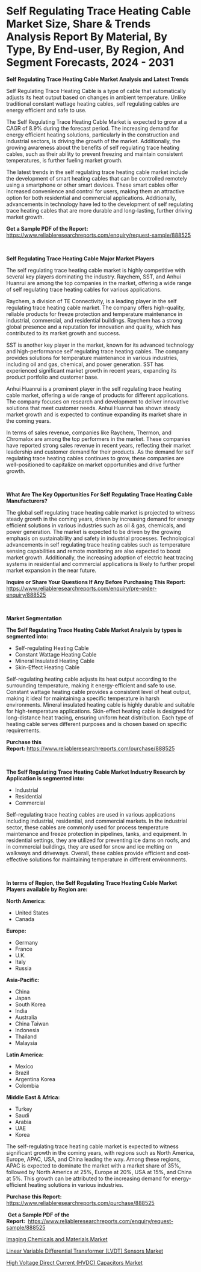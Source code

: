 <p><h1>Self Regulating Trace Heating Cable Market Size, Share & Trends Analysis Report By Material, By Type, By End-user, By Region, And Segment Forecasts, 2024 - 2031</h1></p><p><strong>Self Regulating Trace Heating Cable Market Analysis and Latest Trends</strong></p>
<p><p>Self Regulating Trace Heating Cable is a type of cable that automatically adjusts its heat output based on changes in ambient temperature. Unlike traditional constant wattage heating cables, self regulating cables are energy efficient and safe to use.</p><p>The Self Regulating Trace Heating Cable Market is expected to grow at a CAGR of 8.9% during the forecast period. The increasing demand for energy efficient heating solutions, particularly in the construction and industrial sectors, is driving the growth of the market. Additionally, the growing awareness about the benefits of self regulating trace heating cables, such as their ability to prevent freezing and maintain consistent temperatures, is further fueling market growth.</p><p>The latest trends in the self regulating trace heating cable market include the development of smart heating cables that can be controlled remotely using a smartphone or other smart devices. These smart cables offer increased convenience and control for users, making them an attractive option for both residential and commercial applications. Additionally, advancements in technology have led to the development of self regulating trace heating cables that are more durable and long-lasting, further driving market growth.</p></p>
<p><strong>Get a Sample PDF of the Report:&nbsp;</strong> <a href="https://www.reliableresearchreports.com/enquiry/request-sample/888525">https://www.reliableresearchreports.com/enquiry/request-sample/888525</a></p>
<p>&nbsp;</p>
<p><strong>Self Regulating Trace Heating Cable Major Market Players</strong></p>
<p><p>The self regulating trace heating cable market is highly competitive with several key players dominating the industry. Raychem, SST, and Anhui Huanrui are among the top companies in the market, offering a wide range of self regulating trace heating cables for various applications.</p><p>Raychem, a division of TE Connectivity, is a leading player in the self regulating trace heating cable market. The company offers high-quality, reliable products for freeze protection and temperature maintenance in industrial, commercial, and residential buildings. Raychem has a strong global presence and a reputation for innovation and quality, which has contributed to its market growth and success.</p><p>SST is another key player in the market, known for its advanced technology and high-performance self regulating trace heating cables. The company provides solutions for temperature maintenance in various industries, including oil and gas, chemical, and power generation. SST has experienced significant market growth in recent years, expanding its product portfolio and customer base.</p><p>Anhui Huanrui is a prominent player in the self regulating trace heating cable market, offering a wide range of products for different applications. The company focuses on research and development to deliver innovative solutions that meet customer needs. Anhui Huanrui has shown steady market growth and is expected to continue expanding its market share in the coming years.</p><p>In terms of sales revenue, companies like Raychem, Thermon, and Chromalox are among the top performers in the market. These companies have reported strong sales revenue in recent years, reflecting their market leadership and customer demand for their products. As the demand for self regulating trace heating cables continues to grow, these companies are well-positioned to capitalize on market opportunities and drive further growth.</p></p>
<p>&nbsp;</p>
<p><strong>What Are The Key Opportunities For Self Regulating Trace Heating Cable Manufacturers?</strong></p>
<p><p>The global self regulating trace heating cable market is projected to witness steady growth in the coming years, driven by increasing demand for energy efficient solutions in various industries such as oil & gas, chemicals, and power generation. The market is expected to be driven by the growing emphasis on sustainability and safety in industrial processes. Technological advancements in self regulating trace heating cables such as temperature sensing capabilities and remote monitoring are also expected to boost market growth. Additionally, the increasing adoption of electric heat tracing systems in residential and commercial applications is likely to further propel market expansion in the near future.</p></p>
<p><strong>Inquire or Share Your Questions If Any Before Purchasing This Report:</strong> <a href="https://www.reliableresearchreports.com/enquiry/pre-order-enquiry/888525">https://www.reliableresearchreports.com/enquiry/pre-order-enquiry/888525</a></p>
<p>&nbsp;</p>
<p><strong>Market Segmentation</strong></p>
<p><strong>The Self Regulating Trace Heating Cable Market Analysis by types is segmented into:</strong></p>
<p><ul><li>Self-regulating Heating Cable</li><li>Constant Wattage Heating Cable</li><li>Mineral Insulated Heating Cable</li><li>Skin-Effect Heating Cable</li></ul></p>
<p><p>Self-regulating heating cable adjusts its heat output according to the surrounding temperature, making it energy-efficient and safe to use. Constant wattage heating cable provides a consistent level of heat output, making it ideal for maintaining a specific temperature in harsh environments. Mineral insulated heating cable is highly durable and suitable for high-temperature applications. Skin-effect heating cable is designed for long-distance heat tracing, ensuring uniform heat distribution. Each type of heating cable serves different purposes and is chosen based on specific requirements.</p></p>
<p><strong>Purchase this Report:&nbsp;</strong><a href="https://www.reliableresearchreports.com/purchase/888525">https://www.reliableresearchreports.com/purchase/888525</a></p>
<p>&nbsp;</p>
<p><strong>The Self Regulating Trace Heating Cable Market Industry Research by Application is segmented into:</strong></p>
<p><ul><li>Industrial</li><li>Residential</li><li>Commercial</li></ul></p>
<p><p>Self-regulating trace heating cables are used in various applications including industrial, residential, and commercial markets. In the industrial sector, these cables are commonly used for process temperature maintenance and freeze protection in pipelines, tanks, and equipment. In residential settings, they are utilized for preventing ice dams on roofs, and in commercial buildings, they are used for snow and ice melting on walkways and driveways. Overall, these cables provide efficient and cost-effective solutions for maintaining temperature in different environments.</p></p>
<p>&nbsp;</p>
<p><strong>In terms of Region, the Self Regulating Trace Heating Cable Market Players available by Region are:</strong></p>
<p>
    <p> <strong> North America: </strong>
        <ul>
            <li>United States</li>
            <li>Canada</li>
        </ul>
        </p> 
    <p> <strong> Europe: </strong>
        <ul>
            <li>Germany</li>
            <li>France</li>
            <li>U.K.</li>
            <li>Italy</li>
            <li>Russia</li>
        </ul>
        </p> 
    <p> <strong> Asia-Pacific: </strong>
        <ul>
            <li>China</li>
            <li>Japan</li>
            <li>South Korea</li>
            <li>India</li>
            <li>Australia</li>
            <li>China Taiwan</li>
            <li>Indonesia</li>
            <li>Thailand</li>
            <li>Malaysia</li>
        </ul>
        </p> 
    <p> <strong> Latin America: </strong>
        <ul>
            <li>Mexico</li>
            <li>Brazil</li>
            <li>Argentina Korea</li>
            <li>Colombia</li>
        </ul>
        </p> 
    <p> <strong> Middle East & Africa: </strong>
        <ul>
            <li>Turkey</li>
            <li>Saudi</li>
            <li>Arabia</li>
            <li>UAE</li>
            <li>Korea</li>
        </ul>
    </p>
    </p>
<p><p>The self-regulating trace heating cable market is expected to witness significant growth in the coming years, with regions such as North America, Europe, APAC, USA, and China leading the way. Among these regions, APAC is expected to dominate the market with a market share of 35%, followed by North America at 25%, Europe at 20%, USA at 15%, and China at 5%. This growth can be attributed to the increasing demand for energy-efficient heating solutions in various industries.</p></p>
<p><strong>Purchase this Report: </strong><a href="https://www.reliableresearchreports.com/purchase/888525">https://www.reliableresearchreports.com/purchase/888525</a></p>
<p>&nbsp;<strong>Get a Sample PDF of the Report:&nbsp;&nbsp;</strong><a href="https://www.reliableresearchreports.com/enquiry/request-sample/888525">https://www.reliableresearchreports.com/enquiry/request-sample/888525</a></p>
<p><strong></strong></p>
<p><p><a href="https://view.publitas.com/reportprime-1/imaging-chemicals-and-materials-market-size-share-trends-analysis-report-by-material-by-type-by-end-user-by-region-and-segment-forecasts-2023-2030/">Imaging Chemicals and Materials Market</a></p><p><a href="https://view.publitas.com/reportprime-1/linear-variable-differential-transformer-lvdt-sensors-market-size-and-growth-market-segmentation-regional-and-country-breakdowns-and-market-trends-for-period-from-2023-2030/">Linear Variable Differential Transformer (LVDT) Sensors Market</a></p><p><a href="https://view.publitas.com/reportprime-1/high-voltage-direct-current-hvdc-capacitors-market-size-growth-and-forecast-from-2023-2030/">High Voltage Direct Current (HVDC) Capacitors Market</a></p></p>